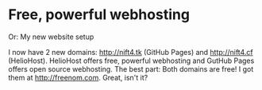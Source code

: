 # Free, powerful webhosting
Or: My new website setup

I now have 2 new domains: http://nift4.tk (GitHub Pages) and http://nift4.cf (HelioHost). HelioHost offers free, powerful webhosting and GutHub Pages offers open source webhosting. The best part: Both domains are free! I got them at http://freenom.com. Great, isn't it?
